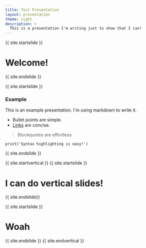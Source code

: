 ```yaml
---
title: Test Presentation
layout: presentation
theme: night
description: >
  This is a presentation I'm writing just to show that I can!
---
```


{{ site.startslide }}
# Welcome!
{{ site.endslide }}

{{ site.startslide }}
### Example

This is an example presentation.  I'm using markdown to write it.

* Bullet points are simple.
* [Links](/index.html) are concise.

> Blockquotes are effortless

    print('Syntax highlighting is easy!')
{{ site.endslide }}

{{ site.startvertical }}
{{ site.startslide }}
# I can do vertical slides!
{{ site.endslide}}

{{ site.startslide }}
# Woah
{{ site.endslide }}
{{ site.endvertical }}
